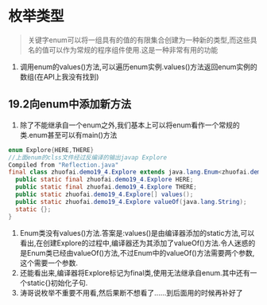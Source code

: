 # 枚举类型

>关键字enum可以将一组具有的值的有限集合创建为一种新的类型,而这些具名的值可以作为常规的程序组件使用.这是一种非常有用的功能

1. 调用enum的values()方法,可以遍历enum实例.values()方法返回enum实例的数组(在API上我没有找到)

## 19.2向enum中添加新方法

1. 除了不能继承自一个enum之外,我们基本上可以将enum看作一个常规的类.enum甚至可以有main()方法

```java
enum Explore{HERE,THERE}
//上面enum的clss文件经过反编译的输出javap Explore
Compiled from "Reflection.java"
final class zhuofai.demo19_4.Explore extends java.lang.Enum<zhuofai.demo19_4.Explore> {
  public static final zhuofai.demo19_4.Explore HERE;
  public static final zhuofai.demo19_4.Explore THERE;
  public static zhuofai.demo19_4.Explore[] values();
  public static zhuofai.demo19_4.Explore valueOf(java.lang.String);
  static {};
}
```

1. Enum类没有values()方法.答案是:values()是由编译器添加的static方法,可以看出,在创建Explore的过程中,编译器还为其添加了valueOf()方法.令人迷惑的是Enum类已经由valueOf()方法,不过Enum中的valueOf()方法需要两个参数,这个需要一个参数.
2. 还能看出来,编译器将Explore标记为final类,使用无法继承自enum.其中还有一个static{}初始化子句.
3. 涛哥说枚举不重要不用看,然后果断不想看了......到后面用的时候再补好了